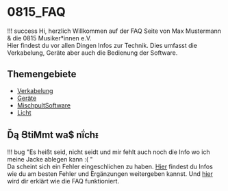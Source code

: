 # 0815_FAQ

!!! success
    Hi, herzlich Willkommen auf der FAQ Seite von Max Mustermann & die 0815 Musiker*innen e.V.  
Hier findest du vor allen Dingen Infos zur Technik. Dies umfasst die Verkabelung, Geräte aber auch die Bedienung der Software.  

## Themengebiete

* [Verkabelung](../cable/index.md)
* [Geräte](../devices/index.md)
* [MischpultSoftware](../xSoftware/index.md)
* [Licht](../light/index.md)

## Ďą ՑtiMmt wa$ nḯchᵻ

!!! bug
    "Es heißt seid, nicht seidt und mir fehlt auch noch die Info wo ich meine Jacke ablegen kann :( "  
    Da scheint sich ein Fehler eingeschlichen zu haben. [Hier](diy.md) findest du Infos wie du am besten Fehler und Ergänzungen weitergeben kannst. Und [hier](aufbau.md) wird dir erklärt wie die FAQ funktioniert.  

